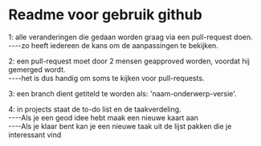 # Readme voor gebruik github

1: alle veranderingen die gedaan worden graag via een pull-request doen.  
----zo heeft iedereen de kans om de aanpassingen te bekijken.  
    
2: een pull-request moet door 2 mensen geapproved worden, voordat hij gemerged wordt.  
----het is dus handig om soms te kijken voor pull-requests.  
    
3: een branch dient getiteld te worden als: 'naam-onderwerp-versie'.  

4: in projects staat de to-do list en de taakverdeling.   
----Als je een geod idee hebt maak een nieuwe kaart aan  
----Als je klaar bent kan je een nieuwe taak uit de lijst pakken die je interessant vind  
